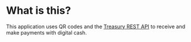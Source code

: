 What is this?
=============

This application uses QR codes and the [Treasury REST API] to receive and make payments with digital cash.

[Treasury REST API]: https://sites.google.com/a/twuni.org/digital-currency/treasury/rest-api
